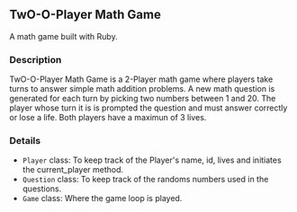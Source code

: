 ## TwO-O-Player Math Game
A math game built with Ruby.


### Description
TwO-O-Player Math Game is a 2-Player math game where players take turns to answer simple math addition problems. A new math question is generated for each turn by picking two numbers between 1 and 20. The player whose turn it is is prompted the question and must answer correctly or lose a life. Both players have a maximun of 3 lives.


### Details
- ``Player`` class: To keep track of the Player's name, id, lives and initiates the current_player method.
- ``Question`` class: To keep track of the randoms numbers used in the questions.
- ``Game`` class: Where the game loop is played.
